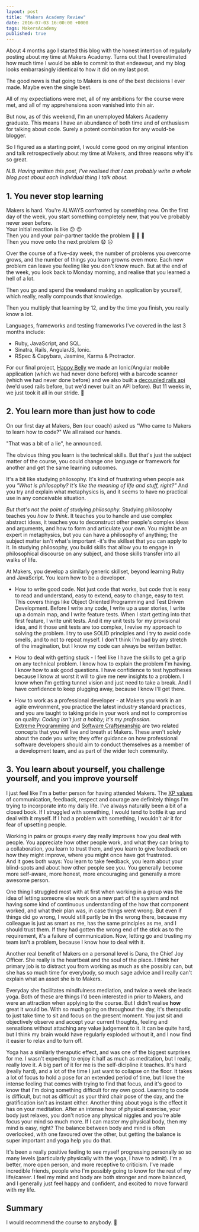 ```yaml
---
layout: post
title: "Makers Academy Review"
date: 2016-07-03 16:00:00 +0000
tags: MakersAcademy
published: true
---
```


About 4 months ago I started this blog with the honest intention of regularly posting about my time at Makers Academy. Turns out that I overestimated how much time I would be able to commit to that endeavour, and my blog looks embarrasingly identical to how it did on my last post.

The good news is that going to Makers is one of the best decisions I ever made. Maybe even the single best.

All of my expectiations were met, all of my ambitions for the course were met, and all of my apprehensions soon vanished into thin air.

But now, as of this weekend, I'm an unemployed Makers Academy graduate. This means I have an abundance of both time and of enthusiasm for talking about code. Surely a potent combination for any would-be blogger.


So I figured as a starting point, I would come good on my original intention and talk retrospectively about my time at Makers, and three reasons why it's so great.

*N.B. Having written this post, I've realised that I can probably write a whole blog post about each individual thing I talk about.*

## 1. You never stop learning

Makers is hard. You're ALWAYS confronted by something new. On the first day of the week, you start something completely new, that you've probably never seen before.  
Your initial reaction is like :confused: :neutral_face:  
Then you and your pair-partner tackle the problem :raised_hands: :tada: :beers:  
Then you move onto the next problem :anguished: :confounded:  

Over the course of a five-day week, the number of problems you overcome grows, and the number of things you learn growns even more. Each new problem can leave you feeling like you don't know much. But at the end of the week, you look back to Monday morning, and realise that you learned a hell of a lot.

Then you go and spend the weekend making an application by yourself, which really, really compounds that knowledge.

Then you multiply that learning by 12, and by the time you finish, you really know a lot.

Languages, frameworks and testing frameworks I've covered in the last 3 months include:
   - Ruby, JavaScript, and SQL.
   - Sinatra, Rails, AngularJS, Ionic.
   - RSpec & Capybara, Jasmine, Karma & Protractor.

 For our final project, [Happy Belly](https://github.com/harrim91/allergy_scanner_frontend) we made an Ionic/Angular mobile application (which we had never done before) with a barcode scanner (which we had never done before) and we also built a [decoupled rails api](https://github.com/harrim91/allergy_scanner_backend) (we'd used rails before, but we'd never built an API before). But 11 weeks in, we just took it all in our stride. :pineapple:

## 2. You learn more than just how to code

On our first day at Makers, Ben (our coach) asked us "Who came to Makers to learn how to code?" We all raised our hands.

"That was a bit of a lie", he announced.

 The obvious thing you learn is the technical skills. But that's just the subject matter of the course, you could change one language or framework for another and get the same learning outcomes.

 It's a bit like studying philosophy. It's kind of frustrating when people ask you *"What is philosophy? It's like the meaning of life and stuff, right?"* And you try and explain what metaphysics is, and it seems to have no practical use in any conceivable situation.

 *But that's not the point of studying philosophy.* Studying philosophy teaches you *how to think*. It teaches you to handle and use complex abstract ideas, it teaches you to deconstruct other people's complex ideas and arguments, and how to form and articulate your own. You might be an expert in metaphysics, but you can have a philosophy of anything; the subject matter isn't what's important -it's the skillset that you can apply to it. In studying philosophy, you build skills that allow you to engage in philosophical discourse on any subject, and those skills transfer into all walks of life.

 At Makers, you develop a similarly generic skillset, beyond learning Ruby and JavaScript. You learn how to be a developer.

 - How to write good code. Not just code that works, but code that is easy to read and understand, easy to extend, easy to change, easy to test.  
 This covers things like Object Oriented Programming and Test Driven Development.  Before I write any code, I write up a user stories, I write up a domain map, and I write feature tests. When I start getting into that first feature, I write unit tests. And it my unit tests for my provisional idea, and it those unit tests are too complex, I revise my approach to solving the problem. I try to use SOLID principles and I try to avoid code smells, and to not to repeat myself. I don't think I'm bad by any stretch of the imagination, but I know my code can always be written better.

 - How to deal with getting stuck - I feel like I have the skills to get a grip on any technical problem. I know how to explain the problem I'm having. I know how to ask good questions. I have confidence to test hypotheses because I know at worst it will to give me new insights to a problem. I know when I'm getting tunnel vision and just need to take a break. And I have confidence to keep plugging away, because I know I'll get there.

 - How to work as a professional developer - at Makers you work in an agile environment, you practice the latest industry standard practices, and you are taught to taking pride in your work and not to compromise on quality: *Coding isn't just a hobby; it's my profession.*  
 [Extreme Programming](http://www.extremeprogramming.org) and [Software Craftsmanship](manifesto.softwarecraftsmanship.org) are two related concepts that you will live and breath at Makers. These aren't solely about the code you write; they offer guidance on how professional software developers should aim to conduct themselves as a member of a development team, and as part of the wider tech community.


## 3. You learn about yourself, you challenge yourself, and you improve yourself

I just feel like I'm a better person for having attended Makers. The [XP values](http://www.extremeprogramming.org/values.html) of communication, feedback, respect and courage are definitely things I'm trying to incorporate into my daily life. I've always naturally been a bit of a closed book. If I struggled with something, I would tend to bottle it up and deal with it myself. If I had a problem with something, I wouldn't air it for fear of upsetting people.

Working in pairs or groups every day really improves how you deal with people. You appreciate how other people work, and what they can bring to a collaboration, you learn to trust them, and you learn to give feedback on how they might improve, where you might once have got frustrated.  
And it goes both ways: You learn to take feedback, you learn about your blind-spots and about how other people see you. You generally become more self-aware, more honest, more encouraging and generally a more awesome person.

One thing I struggled most with at first when working in a group was the idea of letting someone else work on a new part of the system and not having some kind of continuous understanding of the how that component worked, and what their plan was, in case things went wrong. But even if things did go wrong, I would still partly be in the wrong there, because my colleague is just as smart as me, has the same principles as me, and I should trust them. If they had gotten the wrong end of the stick as to the requirement, it's a failure of communication. Now, letting go and trusting my team isn't a problem, because I know how to deal with it.

Another real benefit of Makers on a personal level is Dana, the Chief Joy Officer. She really is the heartbeat and the soul of the place. I think her primary job is to distract you from working as much as she possibly can, but she has so much time for everybody, so much sage advice and I really can't explain what an asset she is to Makers.

Everyday she facilitates mindfulness mediation, and twice a week she leads yoga. Both of these are things I'd been interested in prior to Makers, and were an attraction when applying to the course. But I didn't realise **how** great it would be. With so much going on throughout the day, it's theraputic to just take time to sit and focus on the present moment. You just sit and objectively observe and accept your current thoughts, feeling and sensations without attaching any value judgement to it. It can be quite hard, but I think my brain would have regularly exploded without it, and I now find it easier to relax and to turn off.

Yoga has a similarly theraputic effect, and was one of the biggest surprises for me. I wasn't expecting to enjoy it half as much as meditation, but I really, really love it. A big part of it for me is the self-dicipline it teaches. It's hard (really hard), and a lot of the time I just want to collapse on the floor. It takes a lot of focus to hold a pose for an extended period of time, but I love the intense feeling that comes with trying to find that focus, and it's good to know that I'm doing something difficult for my own good. Learning to code is difficult, but not as difficult as your third chair pose of the day, and the gratification isn't as instant either. Another thing about yoga is the effect it has on your meditation. After an intense hour of physical exercise, your body just relaxes, you don't notice any physical niggles and you're able focus your mind so much more. If I can master my physical body, then my mind is easy, right? The balance between body and mind is often overlooked, with one favoured over the other, but getting the balance is super important and yoga help you do that.

It's been a really positive feeling to see myself progressing personally so so many levels (particularly physically with the yoga, I have to admit). I'm a better, more open person, and more receptive to criticism. I've made incredible friends, people who I'm possibly going to know for the rest of my life/career. I feel my mind and body are both stronger and more balanced, and I generally just feel happy and confident, and excited to move forward with my life.

## Summary
I would recommend the course to anybody. :100: